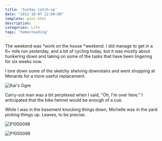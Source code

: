 ```yaml
---
title: 'Sunday catch-up'
date: "2012-10-07 12:00:00"
template: post.html
description: 
categories: Life
tags: 'homesteading'
---
```


The weekend was *work on the house *weekend. I did manage to get in a 6+ mile run yesterday, and a bit of cycling today, but it was mostly about hunkering down and taking on some of the tasks that have been lingering for six weeks now.  
  
I tore down some of the sketchy shelving downstairs and went shopping at Menards for a more useful replacement.  
  
![Kai's Ogre](http://f.slowtheory.com/8063624156_87133f1336.jpg "Kai's Ogre")  
  
Carry-out man was a bit perplexed when I said, "Oh, I'm over here." I anticipated that the bike helmet would be enough of a cue.  
  
While I was in the basement knocking things down, Michelle was in the yard picking things up. Leaves, to be precise.  
  
![P1050098](http://f.slowtheory.com/8065376324_3088383ae1.jpg "P1050098")  
  
![P1050099](http://f.slowtheory.com/8065375279_6703da8aa4.jpg "P1050099")